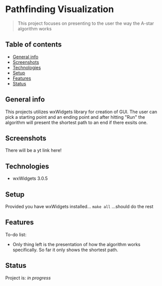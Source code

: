 # Pathfinding Visualization
> This project focuses on presenting to the user the way the A-star algorithm works

## Table of contents
* [General info](#general-info)
* [Screenshots](#screenshots)
* [Technologies](#technologies)
* [Setup](#setup)
* [Features](#features)
* [Status](#status)

## General info
This projects utilizes wxWidgets library for creation of GUI. The user can pick a starting point and an ending point and after hitting "Run" the algorithm will present the shortest path to an end if there exsits one.

## Screenshots
There will be a yt link here!

## Technologies
* wxWidgets 3.0.5

## Setup
Provided you have wxWidgets installed... 
`make all` 
...should do the rest

## Features
To-do list:
* Only thing left is the presentation of how the algorithm works specifically. So far it only shows the shortest path.

## Status
Project is: _in progress_
